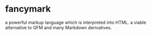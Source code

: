 # fancymark
a powerful markup language which is interpreted into HTML. a viable alternative to GFM and many Markdown derivatives.
